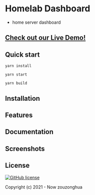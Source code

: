 # Homelab Dashboard
- home server dashboard

## [Check out our Live Demo!](https://zouzonghua.github.io/homelab-dashboard/)

## Quick start

```
yarn install

yarn start

yarn build

```


## Installation

## Features

## Documentation

## Screenshots

## License

[![GitHub license](https://img.shields.io/badge/license-MIT-blue.svg)](https://github.com/zouzonghua/homelab-dashboard/blob/main/LICENSE)

Copyright (c) 2021 - Now zouzonghua

